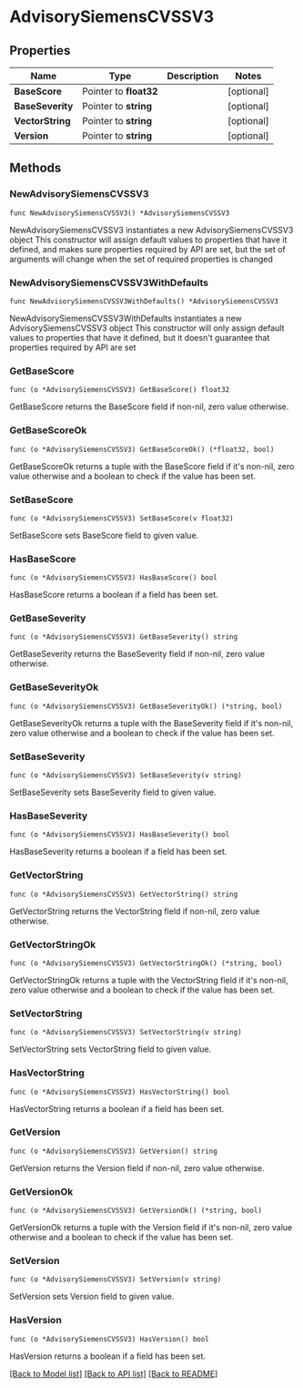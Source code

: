 # AdvisorySiemensCVSSV3

## Properties

Name | Type | Description | Notes
------------ | ------------- | ------------- | -------------
**BaseScore** | Pointer to **float32** |  | [optional] 
**BaseSeverity** | Pointer to **string** |  | [optional] 
**VectorString** | Pointer to **string** |  | [optional] 
**Version** | Pointer to **string** |  | [optional] 

## Methods

### NewAdvisorySiemensCVSSV3

`func NewAdvisorySiemensCVSSV3() *AdvisorySiemensCVSSV3`

NewAdvisorySiemensCVSSV3 instantiates a new AdvisorySiemensCVSSV3 object
This constructor will assign default values to properties that have it defined,
and makes sure properties required by API are set, but the set of arguments
will change when the set of required properties is changed

### NewAdvisorySiemensCVSSV3WithDefaults

`func NewAdvisorySiemensCVSSV3WithDefaults() *AdvisorySiemensCVSSV3`

NewAdvisorySiemensCVSSV3WithDefaults instantiates a new AdvisorySiemensCVSSV3 object
This constructor will only assign default values to properties that have it defined,
but it doesn't guarantee that properties required by API are set

### GetBaseScore

`func (o *AdvisorySiemensCVSSV3) GetBaseScore() float32`

GetBaseScore returns the BaseScore field if non-nil, zero value otherwise.

### GetBaseScoreOk

`func (o *AdvisorySiemensCVSSV3) GetBaseScoreOk() (*float32, bool)`

GetBaseScoreOk returns a tuple with the BaseScore field if it's non-nil, zero value otherwise
and a boolean to check if the value has been set.

### SetBaseScore

`func (o *AdvisorySiemensCVSSV3) SetBaseScore(v float32)`

SetBaseScore sets BaseScore field to given value.

### HasBaseScore

`func (o *AdvisorySiemensCVSSV3) HasBaseScore() bool`

HasBaseScore returns a boolean if a field has been set.

### GetBaseSeverity

`func (o *AdvisorySiemensCVSSV3) GetBaseSeverity() string`

GetBaseSeverity returns the BaseSeverity field if non-nil, zero value otherwise.

### GetBaseSeverityOk

`func (o *AdvisorySiemensCVSSV3) GetBaseSeverityOk() (*string, bool)`

GetBaseSeverityOk returns a tuple with the BaseSeverity field if it's non-nil, zero value otherwise
and a boolean to check if the value has been set.

### SetBaseSeverity

`func (o *AdvisorySiemensCVSSV3) SetBaseSeverity(v string)`

SetBaseSeverity sets BaseSeverity field to given value.

### HasBaseSeverity

`func (o *AdvisorySiemensCVSSV3) HasBaseSeverity() bool`

HasBaseSeverity returns a boolean if a field has been set.

### GetVectorString

`func (o *AdvisorySiemensCVSSV3) GetVectorString() string`

GetVectorString returns the VectorString field if non-nil, zero value otherwise.

### GetVectorStringOk

`func (o *AdvisorySiemensCVSSV3) GetVectorStringOk() (*string, bool)`

GetVectorStringOk returns a tuple with the VectorString field if it's non-nil, zero value otherwise
and a boolean to check if the value has been set.

### SetVectorString

`func (o *AdvisorySiemensCVSSV3) SetVectorString(v string)`

SetVectorString sets VectorString field to given value.

### HasVectorString

`func (o *AdvisorySiemensCVSSV3) HasVectorString() bool`

HasVectorString returns a boolean if a field has been set.

### GetVersion

`func (o *AdvisorySiemensCVSSV3) GetVersion() string`

GetVersion returns the Version field if non-nil, zero value otherwise.

### GetVersionOk

`func (o *AdvisorySiemensCVSSV3) GetVersionOk() (*string, bool)`

GetVersionOk returns a tuple with the Version field if it's non-nil, zero value otherwise
and a boolean to check if the value has been set.

### SetVersion

`func (o *AdvisorySiemensCVSSV3) SetVersion(v string)`

SetVersion sets Version field to given value.

### HasVersion

`func (o *AdvisorySiemensCVSSV3) HasVersion() bool`

HasVersion returns a boolean if a field has been set.


[[Back to Model list]](../README.md#documentation-for-models) [[Back to API list]](../README.md#documentation-for-api-endpoints) [[Back to README]](../README.md)


